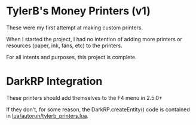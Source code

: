 TylerB's Money Printers (v1)
==============

These were my first attempt at making custom printers.

When I started the project, I had no intention of adding more printers or resources (paper, ink, fans, etc) to the printers.

For all intents and purposes, this project is complete.

DarkRP Integration
==============

These printers should add themselves to the F4 menu in 2.5.0+

If they don't, for some reason, the DarkRP.createEntity() code is contained in [lua/autorun/tylerb_printers.lua](https://github.com/TylerBundy/money_printers/blob/master/lua/darkrp_customthings/tylerb_printers.lua).